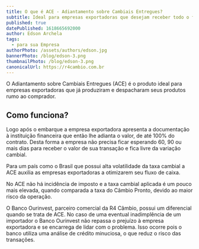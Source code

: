 ```yaml
---
title: O que é ACE - Adiantamento sobre Cambiais Entregues?
subtitle: Ideal para empresas exportadoras que desejam receber todo o fluxo de pagamento no momento do embarque e não querem ficar expostas à variação cambial.
published: true
datePublished: 1618665692000
author: Edson Archela
tags:
  - para sua Empresa
authorPhoto: /assets/authors/edson.jpg
bannerPhoto: /blog/edson-3.png
thumbnailPhoto: /blog/edson-3.png
canonicalUrl: https://r4cambio.com.br
---
```


O Adiantamento sobre Cambiais Entregues (ACE) é o produto ideal para empresas exportadoras que já produziram e despacharam seus produtos rumo ao comprador.

## Como funciona?

Logo após o embarque a empresa exportadora apresenta a documentação à instituição financeira que então lhe adianta o valor, de até 100% do contrato. Desta forma a empresa não precisa ficar esperando 60, 90 ou mais dias para receber o valor de sua transação e fica livre da variação cambial.

Para um país como o Brasil que possui alta volatilidade da taxa cambial a ACE auxilia as empresas exportadoras a otimizarem seu fluxo de caixa.

No ACE não há incidência de imposto e a taxa cambial aplicada é um pouco mais elevada, quando comparada a taxa do Câmbio Pronto, devido ao maior risco da operação.

O Banco Ourinvest, parceiro comercial da R4 Câmbio, possui um diferencial quando se trata de ACE. No caso de uma eventual inadimplência de um importador o Banco Ourinvest não repassa o prejuízo à empresa exportadora e se encarrega de lidar com o problema. Isso ocorre pois o banco utiliza uma análise de crédito minuciosa, o que reduz o risco das transações.
